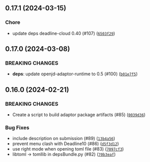 ## 0.17.1 (2024-03-15)

### Chore
* update deps deadline-cloud 0.40 (#107) ([`6503f29`](https://github.com/casillas2/deadline-cloud-for-nuke/commit/6503f293c9f9ea7be5a513d84dffd4d4f0c2dc5f))


## 0.17.0 (2024-03-08)

### BREAKING CHANGES
* **deps**: update openjd-adaptor-runtime to 0.5 (#100) ([`b01e7f5`](https://github.com/casillas2/deadline-cloud-for-nuke/commit/b01e7f5a2bdcc0b18a39d63737067143b5a126e2))



## 0.16.0 (2024-02-21)

### BREAKING CHANGES
* Create a script to build adaptor package artifacts (#85) ([`0039d36`](https://github.com/casillas2/deadline-cloud-for-nuke/commit/0039d3607caa0a441d8f12cd3dd5687f26fb1c02))


### Bug Fixes
* include description on submission (#89) ([`13b4a56`](https://github.com/casillas2/deadline-cloud-for-nuke/commit/13b4a56a263d55ef1277711bca8e9a01db78a83a))
* prevent menu clash with Deadline10 (#86) ([`d5f3d12`](https://github.com/casillas2/deadline-cloud-for-nuke/commit/d5f3d128b1eed20997959aef6b5f5cb5c9fb0f42))
* use right mode when opening toml file (#83) ([`7097cf3`](https://github.com/casillas2/deadline-cloud-for-nuke/commit/7097cf37ff71ee23bb054348d7a4967c17255c5f))
* libtoml -&gt; tomllib in depsBundle.py (#82) ([`70b3eaf`](https://github.com/casillas2/deadline-cloud-for-nuke/commit/70b3eafff63722232d9568ff4d8ad1f6b3a7f58f))

